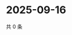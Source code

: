 # 2025-09-16

共 0 条

<!-- BEGIN ZHIHUQUESTIONS -->
<!-- 最后更新时间 Tue Sep 16 2025 00:13:43 GMT+0800 (China Standard Time) -->

<!-- END ZHIHUQUESTIONS -->

